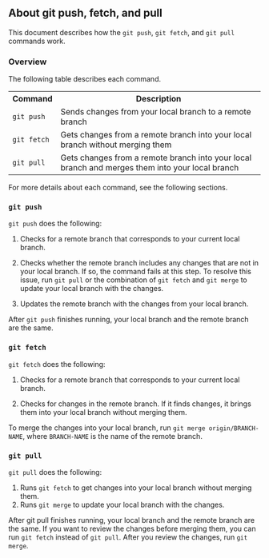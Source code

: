 ## About git push, fetch, and pull

This document describes how the `git push`, `git fetch`, and  `git pull` commands work.

### Overview 

The following table describes each command.

<table>
	<tr>
		<th>
			Command
		</th>
		<th>
			Description
		</th>
	</tr>
	<tr>
		<td>
			<code>git push</code>
		</td>
		<td>
			Sends changes from your local branch to a remote branch
		</td>
	</tr>
	<tr>
		<td>
			<code>git fetch</code>
		</td>
		<td>
			Gets changes from a remote branch into your local branch without merging them
		</td>
	</tr>
	<tr>
		<td>
			<code>git pull</code>
		</td>
		<td>
			Gets changes from a remote branch into your local branch and merges them into your local branch
		</td>
	</tr>
</table>

For more details about each command, see the following sections.

### `git push` 

`git push` does the following:

1. Checks for a remote branch that corresponds to your current local branch. 

2. Checks whether the remote branch includes any changes that are not in your local branch. If so, the command fails at this step. To resolve this issue, run `git pull` or the combination of `git fetch` and `git merge` to update your local branch with the changes.

3. Updates the remote branch with the changes from your local branch. 

After `git push` finishes running, your local branch and the remote branch are the same.


### `git fetch` 

`git fetch` does the following:

1. Checks for a remote branch that corresponds to your current local branch. 

2. Checks for changes in the remote branch. If it finds changes, it brings them into your local branch without merging them. 

To merge the changes into your local branch, run `git merge origin/BRANCH-NAME`, where `BRANCH-NAME` is the name of the remote branch.

### `git pull` 

`git pull` does the following:


1. Runs `git fetch` to get changes into your local branch without merging them. 
2. Runs `git merge` to update your local branch with the changes. 

After git pull finishes running, your local branch and the remote branch are the same. If you want to review the changes before merging them, you can run `git fetch` instead of `git pull`. After you review the changes, run `git merge`. 